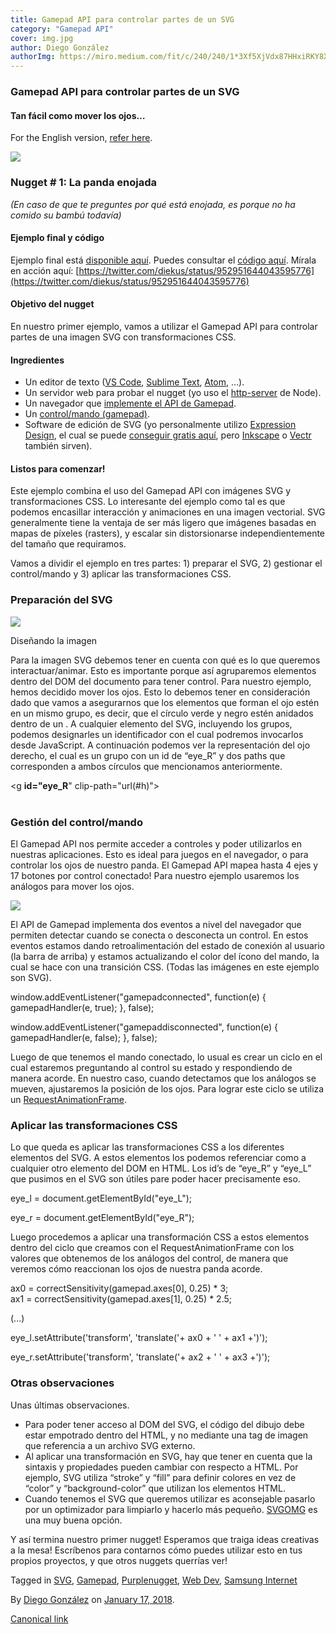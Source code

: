 ```yaml
---
title: Gamepad API para controlar partes de un SVG
category: "Gamepad API"
cover: img.jpg
author: Diego González
authorImg: https://miro.medium.com/fit/c/240/240/1*3Xf5XjVdx87HHxiRKY8X1Q.jpeg
---
```


### Gamepad API para controlar partes de un SVG

#### Tan fácil como mover los ojos…

For the English version, [refer here](https://medium.com/samsung-internet-dev/gamepad-api-to-control-parts-of-an-svg-3f76892044f6).

![](https://cdn-images-1.medium.com/max/600/1*twlYEKN6D4YJrY5TH6eP0Q.png)

### Nugget # 1: La panda enojada

_(En caso de que te preguntes por qué está enojada, es porque no ha comido su bambú todavía)_

#### Ejemplo final y código

Ejemplo final está [disponible aquí](https://samsunginter.net/angry-panda). Puedes consultar el [código aquí](https://github.com/samsunginternet/angry-panda). Mírala en acción aquí: [https://twitter.com/diekus/status/952951644043595776](https://twitter.com/diekus/status/952951644043595776)

#### Objetivo del nugget

En nuestro primer ejemplo, vamos a utilizar el Gamepad API para controlar partes de una imagen SVG con transformaciones CSS.

#### Ingredientes

*   Un editor de texto ([VS Code](https://code.visualstudio.com/), [Sublime Text](https://www.sublimetext.com/), [Atom](https://atom.io/), …).
*   Un servidor web para probar el nugget (yo uso el [http-server](https://www.npmjs.com/package/http-server) de Node).
*   Un navegador que [implemente el API de Gamepad](https://caniuse.com/#search=gamepad).
*   Un [control/mando (gamepad)](https://medium.com/samsung-internet-dev/the-gamepad-reloaded-5ba866770003).
*   Software de edición de SVG (yo personalmente utilizo [Expression Design](https://www.microsoft.com/en-us/download/details.aspx?id=36180), el cual se puede [conseguir gratis aquí](https://www.microsoft.com/en-us/download/details.aspx?id=36180), pero [Inkscape](https://inkscape.org/en/) o [Vectr](https://vectr.com) también sirven).

#### Listos para comenzar!

Este ejemplo combina el uso del Gamepad API con imágenes SVG y transformaciones CSS. Lo interesante del ejemplo como tal es que podemos encasillar interacción y animaciones en una imagen vectorial. SVG generalmente tiene la ventaja de ser más ligero que imágenes basadas en mapas de píxeles (rasters), y escalar sin distorsionarse independientemente del tamaño que requiramos.

Vamos a dividir el ejemplo en tres partes: 1) preparar el SVG, 2) gestionar el control/mando y 3) aplicar las transformaciones CSS.

### Preparación del SVG

![](https://cdn-images-1.medium.com/max/800/1*PbMvOBY8SNZeKxk5nVjSSA.png)

Diseñando la imagen

Para la imagen SVG debemos tener en cuenta con qué es lo que queremos interactuar/animar. Esto es importante porque así agruparemos elementos dentro del DOM del documento para tener control. Para nuestro ejemplo, hemos decidido mover los ojos. Esto lo debemos tener en consideración dado que vamos a asegurarnos que los elementos que forman el ojo estén en un mismo grupo, es decir, que el círculo verde y negro estén anidados dentro de un <g></g>. A cualquier elemento del SVG, incluyendo los grupos, podemos designarles un identificador con el cual podremos invocarlos desde JavaScript. A continuación podemos ver la representación del ojo derecho, el cual es un grupo con un id de “eye_R” y dos paths que corresponden a ambos círculos que mencionamos anteriormente.

<g **id="eye_R**" clip-path="url(#h)">  
  <path fill="#006432" stroke="#006432" stroke-linejoin="round" stroke-width="3" d="M139 78c4 0 7 4 7 9s-3 9-7 9-7-4-7-9 3-9 7-9z"/>  
  <path d="M139 80c3 0 5 3 5 7 0 3-2 6-5 6s-5-3-5-6c0-4 2-7 5-7z"/></g>

### Gestión del control/mando

El Gamepad API nos permite acceder a controles y poder utilizarlos en nuestras aplicaciones. Esto es ideal para juegos en el navegador, o para controlar los ojos de nuestro panda. El Gamepad API mapea hasta 4 ejes y 17 botones por control conectado! Para nuestro ejemplo usaremos los análogos para mover los ojos.

![](https://cdn-images-1.medium.com/max/800/1*OlaRWu6ETV0pag-q7bYA2A.png)

El API de Gamepad implementa dos eventos a nivel del navegador que permiten detectar cuando se conecta o desconecta un control. En estos eventos estamos dando retroalimentación del estado de conexión al usuario (la barra de arriba) y estamos actualizando el color del ícono del mando, la cual se hace con una transición CSS. (Todas las imágenes en este ejemplo son SVG).

window.addEventListener("gamepadconnected", function(e) { gamepadHandler(e, true); }, false);

window.addEventListener("gamepaddisconnected", function(e) { gamepadHandler(e, false); }, false);

Luego de que tenemos el mando conectado, lo usual es crear un ciclo en el cual estaremos preguntando al control su estado y respondiendo de manera acorde. En nuestro caso, cuando detectamos que los análogos se mueven, ajustaremos la posición de los ojos. Para lograr este ciclo se utiliza un [RequestAnimationFrame](https://developer.mozilla.org/en-US/docs/Web/API/window/requestAnimationFrame).

### Aplicar las transformaciones CSS

Lo que queda es aplicar las transformaciones CSS a los diferentes elementos del SVG. A estos elementos los podemos referenciar como a cualquier otro elemento del DOM en HTML. Los id’s de “eye\_R” y “eye\_L” que pusimos en el SVG son útiles pare poder hacer precisamente eso.

eye\_l = document.getElementById("eye\_L");

eye\_r = document.getElementById("eye\_R");

Luego procedemos a aplicar una transformación CSS a estos elementos dentro del ciclo que creamos con el RequestAnimationFrame con los valores que obtenemos de los análogos del control, de manera que veremos cómo reaccionan los ojos de nuestra panda acorde.

ax0 = correctSensitivity(gamepad.axes\[0\], 0.25) * 3;  
ax1 = correctSensitivity(gamepad.axes\[1\], 0.25) * 2.5;

(...)

eye_l.setAttribute('transform', 'translate('+ ax0 + ' ' + ax1 +')');

eye_r.setAttribute('transform', 'translate('+ ax2 + ' ' + ax3 +')');

### Otras observaciones

Unas últimas observaciones.

*   Para poder tener acceso al DOM del SVG, el código del dibujo debe estar empotrado dentro del HTML, y no mediante una tag de imagen que referencia a un archivo SVG externo.
*   Al aplicar una transformación en SVG, hay que tener en cuenta que la sintaxis y propiedades pueden cambiar con respecto a HTML. Por ejemplo, SVG utiliza “stroke” y “fill” para definir colores en vez de “color” y “background-color” que utilizan los elementos HTML.
*   Cuando tenemos el SVG que queremos utilizar es aconsejable pasarlo por un optimizador para limpiarlo y hacerlo más pequeño. [SVGOMG](https://jakearchibald.github.io/svgomg/) es una muy buena opción.

Y así termina nuestro primer nugget! Esperamos que traiga ideas creativas a la mesa! Escríbenos para contarnos cómo puedes utilizar esto en tus propios proyectos, y que otros nuggets querrías ver!

Tagged in [SVG](https://medium.com/tag/svg), [Gamepad](https://medium.com/tag/gamepad), [Purplenugget](https://medium.com/tag/purplenugget), [Web Dev](https://medium.com/tag/webdev), [Samsung Internet](https://medium.com/tag/samsung-internet)

By [Diego González](https://medium.com/@diekus) on [January 17, 2018](https://medium.com/p/99fd0b8cc139).

[Canonical link](https://medium.com/@diekus/gamepad-api-para-controlar-partes-de-un-svg-99fd0b8cc139)

